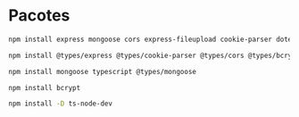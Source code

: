 # Pacotes

```Bash
npm install express mongoose cors express-fileupload cookie-parser dotenv
```

```Bash
npm install @types/express @types/cookie-parser @types/cors @types/bcrypt
```

```Bash
npm install mongoose typescript @types/mongoose
```

```Bash
npm install bcrypt
```

```Bash
npm install -D ts-node-dev
```

